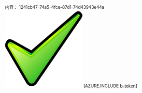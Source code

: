 内容： 1241cb47-74a5-4fce-87d1-74d43943e44a![图像](b2e3fc23-36d9-4d50-b26c-31b4e6be8872.png)
[AZURE.INCLUDE [b-token](2cc7db11-84c4-4d38-9e97-789549c271d3.md)]
